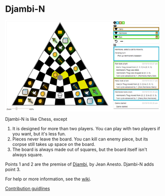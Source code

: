# Djambi-N
<img src="screenshot.png">

Djambi-N is like Chess, except

1. It is designed for more than two players. You can play with two players if you want, but it's less fun.
2. Pieces never leave the board. You can kill can enemy piece, but its corpse still takes up space on the board.
3. The board is always made out of squares, but the board itself isn't always square.

Points 1 and 2 are the premise of [Djambi][1], by Jean Anesto. Djambi-N adds point 3.

For help or more information, see the [wiki][2].

[Contribution guidlines][3]

[1]: https://en.wikipedia.org/wiki/Djambi
[2]: https://github.com/GamesFaix/Djambi3/wiki
[3]: CONTRIBUTING.md
